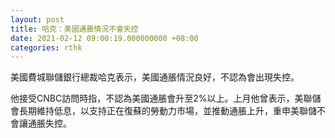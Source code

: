 ```yaml
---
layout: post
title: 哈克：美國通脹情況不會失控
date: 2021-02-12 09:00:19.000000000 +08:00
categories: rthk
---
```


美國費城聯儲銀行總裁哈克表示，美國通脹情況良好，不認為會出現失控。

他接受CNBC訪問時指，不認為美國通脹會升至2%以上。上月他曾表示，美聯儲會長期維持低息，以支持正在復蘇的勞動力市場，並推動通脹上升，重申美聯儲不會讓通脹失控。

